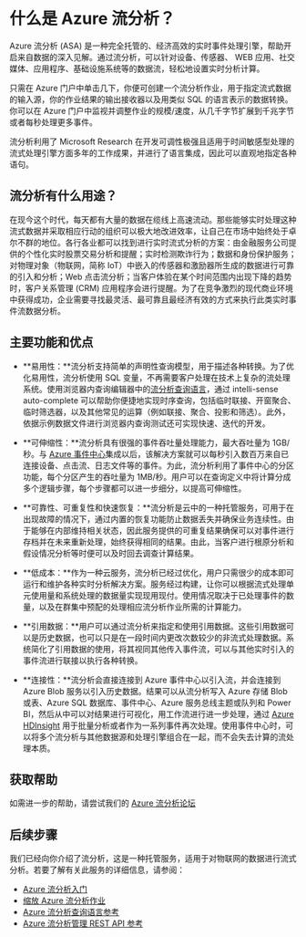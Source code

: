 <properties 
	pageTitle="流分析简介 | Windows Azure" 
	description="了解 Azure 流分析，这是一种完全托管的云服务，可以帮助你分析物联网 (IoT) 实时提供的流式数据。" 
	keywords="大数据分析、云服务、物联网、托管服务、流处理、流分析、流数据"
	services="stream-analytics" 
	documentationCenter="" 
	authors="jeffstokes72" 
	manager="paulettm" 
	editor="cgronlun"/>

<tags 
	ms.service="stream-analytics" 
	ms.date="11/06/2015" 
	wacn.date="01/21/2016"/>


# 什么是 Azure 流分析？

Azure 流分析 (ASA) 是一种完全托管的、经济高效的实时事件处理引擎，帮助开启来自数据的深入见解。通过流分析，可以针对设备、传感器、 WEB 应用、社交媒体、应用程序、基础设施系统等的数据流，轻松地设置实时分析计算。

只需在 Azure 门户中单击几下，你便可创建一个流分析作业，用于指定流式数据的输入源，你的作业结果的输出接收器以及用类似 SQL 的语言表示的数据转换。你可以在 Azure 门户中监视并调整作业的规模/速度，从几千字节扩展到千兆字节或者每秒处理更多事件。

流分析利用了 Microsoft Research 在开发可调性极强且适用于时间敏感型处理的流式处理引擎方面多年的工作成果，并进行了语言集成，因此可以直观地指定各种语句。

## 流分析有什么用途？
在现今这个时代，每天都有大量的数据在缆线上高速流动。那些能够实时处理这种流式数据并采取相应行动的组织可以极大地改进效率，让自己在市场中始终处于卓尔不群的地位。各行各业都可以找到进行实时流式分析的方案：由金融服务公司提供的个性化实时股票交易分析和提醒；实时检测欺诈行为；数据和身份保护服务；对物理对象（物联网，简称 IoT）中嵌入的传感器和激励器所生成的数据进行可靠的引入和分析；Web 点击流分析；当客户体验在某个时间范围内出现下降的趋势时，客户关系管理 (CRM) 应用程序会进行提醒。为了在竞争激烈的现代商业环境中获得成功，企业需要寻找最灵活、最可靠且最经济有效的方式来执行此类实时事件流数据分析。

## 主要功能和优点
-   **易用性：**流分析支持简单的声明性查询模型，用于描述各种转换。为了优化易用性，流分析使用 SQL 变量，不再需要客户处理在技术上复杂的流处理系统。使用浏览器内查询编辑器中的[流分析查询语言](https://msdn.microsoft.com/zh-cn/library/azure/dn834998.aspx)，通过 intelli-sense auto-complete 可以帮助你便捷地实现时序查询，包括临时联接、开窗聚合、临时筛选器，以及其他常见的运算（例如联接、聚合、投影和筛选）。此外，依据示例数据文件进行浏览器内查询测试还可实现快速、迭代的开发。  

-   **可伸缩性：**流分析具有很强的事件吞吐量处理能力，最大吞吐量为 1GB/秒。与 [Azure 事件中心](/services/event-hubs/)集成以后，该解决方案就可以每秒引入数百万来自已连接设备、点击流、日志文件等的事件。为此，流分析利用了事件中心的分区功能，每个分区产生的吞吐量为 1MB/秒。用户可以在查询定义中将计算分成多个逻辑步骤，每个步骤都可以进一步细分，以提高可伸缩性。

-   **可靠性、可重复性和快速恢复：**流分析是云中的一种托管服务，可用于在出现故障的情况下，通过内置的恢复功能防止数据丢失并确保业务连续性。由于能够在内部维持相关状态，因此服务提供的可重复结果确保可以对事件进行存档并在未来重新处理，始终获得相同的结果。由此，当客户进行根原分析和假设情况分析等时便可以及时回去调查计算结果。

-   **低成本：**作为一种云服务，流分析已经过优化，用户只需很少的成本即可运行和维护各种实时分析解决方案。服务经过构建，让你可以根据流式处理单元使用量和系统处理的数据量实现现用现付。使用情况取决于已处理事件的数量，以及在群集中预配的处理相应流分析作业所需的计算能力。

-   **引用数据：**用户可以通过流分析来指定和使用引用数据。这些引用数据可以是历史数据，也可以只是在一段时间内更改次数较少的非流式处理数据。系统简化了引用数据的使用，将其视同其他传入事件流，可以与其他实时引入的事件流进行联接以执行各种转换。

-   **连接性：**流分析会直接连接到 Azure 事件中心以引入流，并会连接到 Azure Blob 服务以引入历史数据。结果可以从流分析写入 Azure 存储 Blob 或表、Azure SQL 数据库、事件中心、Azure 服务总线主题或队列和 Power BI，然后从中可以对结果进行可视化，用工作流进行进一步处理，通过 [Azure HDInsight](/services/hdinsight/) 用于批量分析或者作为一系列事件再次处理。使用事件中心时，可以将多个流分析与其他数据源和处理引擎组合在一起，而不会失去计算的流处理本质。

## 获取帮助
如需进一步的帮助，请尝试我们的 [Azure 流分析论坛](https://social.msdn.microsoft.com/Forums/zh-CN/home?forum=AzureStreamAnalytics)

## 后续步骤
我们已经向你介绍了流分析，这是一种托管服务，适用于对物联网的数据进行流式分析。若要了解有关此服务的详细信息，请参阅：

- [Azure 流分析入门](/documentation/articles/stream-analytics-get-started)
- [缩放 Azure 流分析作业](/documentation/articles/stream-analytics-scale-jobs)
- [Azure 流分析查询语言参考](https://msdn.microsoft.com/zh-cn/library/azure/dn834998.aspx)
- [Azure 流分析管理 REST API 参考](https://msdn.microsoft.com/zh-cn/library/azure/dn835031.aspx)

<!---HONumber=Mooncake_1207_2015-->